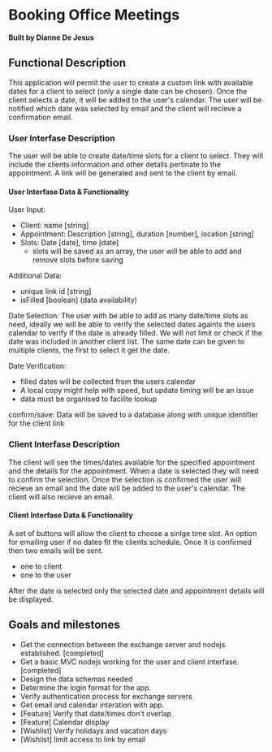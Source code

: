 # Booking Office Meetings

**Built by Dianne De Jesus**

## Functional Description

This application will permit the user to create a custom link with available dates for a client to select (only a single date can be chosen). Once the client selects a date, it will be added to the user's calendar. The user will be notified which date was selected by email and the client will recieve a confirmation email.

### User Interfase Description

The user will be able to create date/time slots for a client to select. They will include the clients information and other details pertinate to the appointment. A link will be generated and sent to the client by email.

#### User Interfase Data & Functionality

User Input:

- Client: name [string]
- Appointment: Description [string], duration [number], location [string]
- Slots: Date [date], time [date]
  - slots will be saved as an array, the user will be able to add and remove slots before saving

Additional Data:

- unique link id [string]
- isFilled [boolean] (data availability)

Date Selection:
The user with be able to add as many date/time slots as need, ideally we will be able to verify the selected dates againts the users calendar to verify if the date is already filled. We will not limit or check if the date was included in another client list. The same date can be given to multiple clients, the first to select it get the date.

Date Verification:

- filled dates will be collected from the users calendar
- A local copy might help with speed, but update timing will be an issue
- data must be organised to facilite lookup

confirm/save:
Data will be saved to a database along with unique identifier for the client link

<!-- delete:
permitly removes an appointment selection -->

### Client Interfase Description

The client will see the times/dates available for the specified appointment and the details for the appointment. When a date is selected they will need to confirm the selection. Once the selection is confirmed the user will recieve an email and the date will be added to the user's calendar. The client will also recieve an email.

#### Client Interfase Data & Functionality

A set of buttons will allow the client to choose a sinlge time slot. An option for emailing user if no dates fit the clients schedule. Once it is confirmed then two emails will be sent.

- one to client
- one to the user

After the date is selected only the selected date and appointment details will be displayed.

## Goals and milestones

- Get the connection between the exchange server and nodejs established. [completed]
- Get a basic MVC nodejs working for the user and client interfase. [completed]
- Design the data schemas needed
- Determine the login format for the app.
- Verify authentication process for exchange servers
- Get email and calendar interation with app.
- [Feature] Verify that date/times don't overlap
- [Feature] Calendar display
- [Wishlist] Verify holidays and vacation days
- [Wishlist] limit access to link by email
